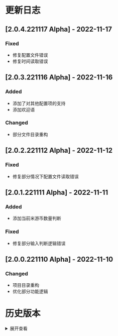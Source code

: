 # 更新日志

## [2.0.4.221117 Alpha] - 2022-11-17

### Fixed
- 修复配置文件错误
- 修复时间读取错误

## [2.0.3.221116 Alpha] - 2022-11-16

### Added
- 添加了对其他配置项的支持
- 添加欢迎语

### Changed
- 部分文件目录重构

## [2.0.2.221112 Alpha] - 2022-11-12

### Fixed
- 修复部分情况下配置文件读取错误

## [2.0.1.221111 Alpha] - 2022-11-11

### Added
- 添加当前米游币数量判断

### Fixed
- 修复部分输入判断逻辑错误

## [2.0.0.221110 Alpha] - 2022-11-10

### Changed
- 项目目录重构
- 优化部分功能逻辑

# 历史版本

<details>
    <summary>展开查看</summary>

## [1.1.2.221101 Alpha] - 2022-11-01

### Changed
- 更新检测到新版本时的输出格式

## [1.1.1.221031 Alpha] - 2022-10-31

### Fixed
- 修复检查更新时的错误

## [1.1.0.221031 Alpha] - 2022-10-31

### Added
- 新增主程序

### Changed
- 优化使用体验

### Fixed
- 优化部分功能逻辑

## [1.0.0.220907 Alpha] - 2022-09-07

### Added
- 初版发布

</details>